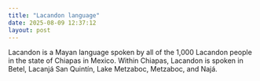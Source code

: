 ```yaml
---
title: "Lacandon language"
date: 2025-08-09 12:37:12 
layout: post
---
```


Lacandon is a Mayan language spoken by all of the 1,000 Lacandon people in the state of Chiapas in Mexico. Within Chiapas, Lacandon is spoken in Betel, Lacanjá San Quintín, Lake Metzaboc, Metzaboc, and Najá.